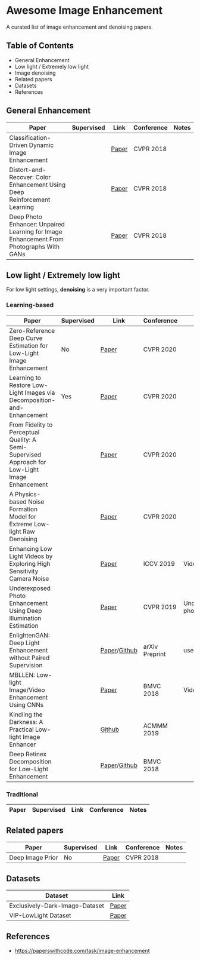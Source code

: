 # Awesome Image Enhancement
A curated list of image enhancement and denoising papers.

## Table of Contents
- General Enhancement
- Low light / Extremely low light
- Image denoising
- Related papers
- Datasets
- References

## General Enhancement
|Paper|Supervised|Link|Conference|Notes|
|---|---|---|---|---
|Classification-Driven Dynamic Image Enhancement||[Paper](https://openaccess.thecvf.com/content_cvpr_2018/papers/Sharma_Classification-Driven_Dynamic_Image_CVPR_2018_paper.pdf)|CVPR 2018||
|Distort-and-Recover: Color Enhancement Using Deep Reinforcement Learning||[Paper](https://openaccess.thecvf.com/content_cvpr_2018/papers/Park_Distort-and-Recover_Color_Enhancement_CVPR_2018_paper.pdf)|CVPR 2018||
|Deep Photo Enhancer: Unpaired Learning for Image Enhancement From Photographs With GANs||[Paper](https://openaccess.thecvf.com/content_cvpr_2018/papers/Chen_Deep_Photo_Enhancer_CVPR_2018_paper.pdf)|CVPR 2018||

## Low light / Extremely low light
For low light settings, **denoising** is a very important factor.

### Learning-based
|Paper|Supervised|Link|Conference|Notes|
|---|---|---|---|---|
|Zero-Reference Deep Curve Estimation for Low-Light Image Enhancement|No|[Paper](https://openaccess.thecvf.com/content_CVPR_2020/papers/Guo_Zero-Reference_Deep_Curve_Estimation_for_Low-Light_Image_Enhancement_CVPR_2020_paper.pdf)|CVPR 2020||
|Learning to Restore Low-Light Images via Decomposition-and-Enhancement|Yes|[Paper](https://openaccess.thecvf.com/content_CVPR_2020/papers/Xu_Learning_to_Restore_Low-Light_Images_via_Decomposition-and-Enhancement_CVPR_2020_paper.pdf)|CVPR 2020||
|From Fidelity to Perceptual Quality: A Semi-Supervised Approach for Low-Light Image Enhancement||[Paper](https://openaccess.thecvf.com/content_CVPR_2020/papers/Yang_From_Fidelity_to_Perceptual_Quality_A_Semi-Supervised_Approach_for_Low-Light_CVPR_2020_paper.pdf)|CVPR 2020||
|A Physics-based Noise Formation Model for Extreme Low-light Raw Denoising||[Paper](https://openaccess.thecvf.com/content_CVPR_2020/papers/Wei_A_Physics-Based_Noise_Formation_Model_for_Extreme_Low-Light_Raw_Denoising_CVPR_2020_paper.pdf)|CVPR 2020|
|Enhancing Low Light Videos by Exploring High Sensitivity Camera Noise||[Paper](https://openaccess.thecvf.com/content_ICCV_2019/papers/Wang_Enhancing_Low_Light_Videos_by_Exploring_High_Sensitivity_Camera_Noise_ICCV_2019_paper.pdf)|ICCV 2019|Video|
|Underexposed Photo Enhancement Using Deep Illumination Estimation||[Paper](https://openaccess.thecvf.com/content_CVPR_2019/papers/Wang_Underexposed_Photo_Enhancement_Using_Deep_Illumination_Estimation_CVPR_2019_paper.pdf)|CVPR 2019|Underexposed photos|
|EnlightenGAN: Deep Light Enhancement without Paired Supervision||[Paper](https://arxiv.org/abs/1906.06972)/[Github](https://github.com/TAMU-VITA/EnlightenGAN)|arXiv Preprint|use GANs|
|MBLLEN: Low-light Image/Video Enhancement Using CNNs||[Paper](http://bmvc2018.org/contents/papers/0700.pdf)|BMVC 2018|Video|
|Kindling the Darkness: A Practical Low-light Image Enhancer||[Github](https://github.com/zhangyhuaee/KinD)|ACMMM 2019||
|Deep Retinex Decomposition for Low-Light Enhancement||[Paper](https://arxiv.org/abs/1808.04560)/[Github](https://github.com/weichen582/RetinexNet)|BMVC 2018||

### Traditional
|Paper|Supervised|Link|Conference|Notes|
|---|---|---|---|---|

## Related papers
|Paper|Supervised|Link|Conference|Notes|
|---|---|---|---|---|
|Deep Image Prior|No|[Paper](https://sites.skoltech.ru/app/data/uploads/sites/25/2018/04/deep_image_prior.pdf)|CVPR 2018||

## Datasets
|Dataset|Link|
|---|---|
|Exclusively-Dark-Image-Dataset|[Paper](https://github.com/cs-chan/Exclusively-Dark-Image-Dataset/tree/master/Dataset)|
|VIP-LowLight Dataset|[Paper](https://uwaterloo.ca/vision-image-processing-lab/research-demos/vip-lowlight-dataset)|
## References
- https://paperswithcode.com/task/image-enhancement
